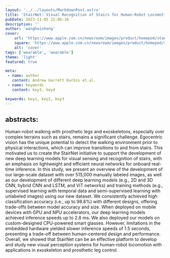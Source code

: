 ```yaml
---
layout: '../../layouts/MarkdownPost.astro'
title: 'StairNet: Visual Recognition of Stairs for Human-Robot Locomotion'
pubDate: 2023-11-05 22:06:10
description: ''
author: 'wanghaisheng'
cover:
    url: 'https://www.apple.com.cn/newsroom/images/product/homepod/standard/Apple-HomePod-hero-230118_big.jpg.large_2x.jpg'
    square: 'https://www.apple.com.cn/newsroom/images/product/homepod/standard/Apple-HomePod-hero-230118_big.jpg.large_2x.jpg'
    alt: 'cover'
tags: ['wearable', 'wearable'] 
theme: 'light'
featured: true

meta:
 - name: author
   content: Andrew Garrett Kurbis et.al.
 - name: keywords
   content: key3, key4

keywords: key1, key2, key3
---
```


## abstracts:
Human-robot walking with prosthetic legs and exoskeletons, especially over complex terrains such as stairs, remains a significant challenge. Egocentric vision has the unique potential to detect the walking environment prior to physical interactions, which can improve transitions to and from stairs. This motivated us to create the StairNet initiative to support the development of new deep learning models for visual sensing and recognition of stairs, with an emphasis on lightweight and efficient neural networks for onboard real-time inference. In this study, we present an overview of the development of our large-scale dataset with over 515,000 manually labeled images, as well as our development of different deep learning models (e.g., 2D and 3D CNN, hybrid CNN and LSTM, and ViT networks) and training methods (e.g., supervised learning with temporal data and semi-supervised learning with unlabeled images) using our new dataset. We consistently achieved high classification accuracy (i.e., up to 98.8%) with different designs, offering trade-offs between model accuracy and size. When deployed on mobile devices with GPU and NPU accelerators, our deep learning models achieved inference speeds up to 2.8 ms. We also deployed our models on custom-designed CPU-powered smart glasses. However, limitations in the embedded hardware yielded slower inference speeds of 1.5 seconds, presenting a trade-off between human-centered design and performance. Overall, we showed that StairNet can be an effective platform to develop and study new visual perception systems for human-robot locomotion with applications in exoskeleton and prosthetic leg control.
